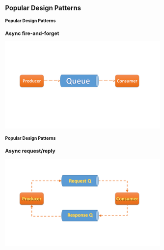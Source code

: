 ## Popular Design Patterns


#### Popular Design Patterns
### Async fire-and-forget
![](image/fireNforget.png)


#### Popular Design Patterns
### Async request/reply
![](image/ReqResponse.png)
